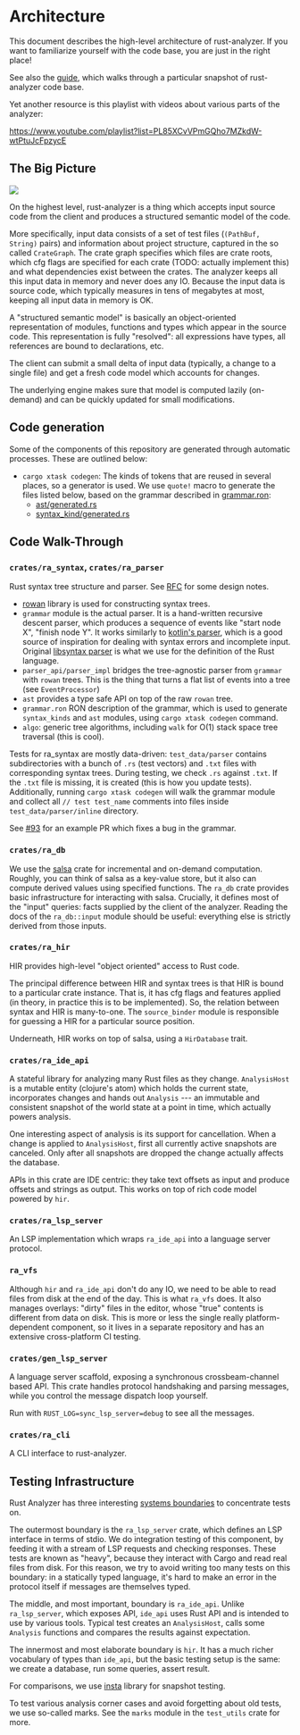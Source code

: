 # Architecture

This document describes the high-level architecture of rust-analyzer.
If you want to familiarize yourself with the code base, you are just
in the right place!

See also the [guide](./guide.md), which walks through a particular snapshot of
rust-analyzer code base.

Yet another resource is this playlist with videos about various parts of the
analyzer:

https://www.youtube.com/playlist?list=PL85XCvVPmGQho7MZkdW-wtPtuJcFpzycE

## The Big Picture

![](https://user-images.githubusercontent.com/1711539/50114578-e8a34280-0255-11e9-902c-7cfc70747966.png)

On the highest level, rust-analyzer is a thing which accepts input source code
from the client and produces a structured semantic model of the code.

More specifically, input data consists of a set of test files (`(PathBuf,
String)` pairs) and information about project structure, captured in the so called
`CrateGraph`. The crate graph specifies which files are crate roots, which cfg
flags are specified for each crate (TODO: actually implement this) and what
dependencies exist between the crates. The analyzer keeps all this input data in
memory and never does any IO. Because the input data is source code, which
typically measures in tens of megabytes at most, keeping all input data in
memory is OK.

A "structured semantic model" is basically an object-oriented representation of
modules, functions and types which appear in the source code. This representation
is fully "resolved": all expressions have types, all references are bound to
declarations, etc.

The client can submit a small delta of input data (typically, a change to a
single file) and get a fresh code model which accounts for changes.

The underlying engine makes sure that model is computed lazily (on-demand) and
can be quickly updated for small modifications.


## Code generation

Some of the components of this repository are generated through automatic
processes. These are outlined below:

- `cargo xtask codegen`: The kinds of tokens that are reused in several places, so a generator
  is used. We use `quote!` macro to generate the files listed below, based on
  the grammar described in [grammar.ron]:
  - [ast/generated.rs][ast generated]
  - [syntax_kind/generated.rs][syntax_kind generated]

[grammar.ron]: ../../crates/ra_syntax/src/grammar.ron
[ast generated]: ../../crates/ra_syntax/src/ast/generated.rs
[syntax_kind generated]: ../../crates/ra_parser/src/syntax_kind/generated.rs

## Code Walk-Through

### `crates/ra_syntax`, `crates/ra_parser`

Rust syntax tree structure and parser. See
[RFC](https://github.com/rust-lang/rfcs/pull/2256) for some design notes.

- [rowan](https://github.com/rust-analyzer/rowan) library is used for constructing syntax trees.
- `grammar` module is the actual parser. It is a hand-written recursive descent parser, which
  produces a sequence of events like "start node X", "finish node Y". It works similarly to [kotlin's parser](https://github.com/JetBrains/kotlin/blob/4d951de616b20feca92f3e9cc9679b2de9e65195/compiler/frontend/src/org/jetbrains/kotlin/parsing/KotlinParsing.java),
  which is a good source of inspiration for dealing with syntax errors and incomplete input. Original [libsyntax parser](https://github.com/rust-lang/rust/blob/6b99adeb11313197f409b4f7c4083c2ceca8a4fe/src/libsyntax/parse/parser.rs)
  is what we use for the definition of the Rust language.
- `parser_api/parser_impl` bridges the tree-agnostic parser from `grammar` with `rowan` trees.
  This is the thing that turns a flat list of events into a tree (see `EventProcessor`)
- `ast` provides a type safe API on top of the raw `rowan` tree.
- `grammar.ron` RON description of the grammar, which is used to
  generate `syntax_kinds` and `ast` modules, using `cargo xtask codegen` command.
- `algo`: generic tree algorithms, including `walk` for O(1) stack
  space tree traversal (this is cool).

Tests for ra_syntax are mostly data-driven: `test_data/parser` contains subdirectories with a bunch of `.rs`
(test vectors) and `.txt` files with corresponding syntax trees. During testing, we check
`.rs` against `.txt`. If the `.txt` file is missing, it is created (this is how you update
tests). Additionally, running `cargo xtask codegen` will walk the grammar module and collect
all `// test test_name` comments into files inside `test_data/parser/inline` directory.

See [#93](https://github.com/rust-analyzer/rust-analyzer/pull/93) for an example PR which
fixes a bug in the grammar.

### `crates/ra_db`

We use the [salsa](https://github.com/salsa-rs/salsa) crate for incremental and
on-demand computation. Roughly, you can think of salsa as a key-value store, but
it also can compute derived values using specified functions. The `ra_db` crate
provides basic infrastructure for interacting with salsa. Crucially, it
defines most of the "input" queries: facts supplied by the client of the
analyzer. Reading the docs of the `ra_db::input` module should be useful:
everything else is strictly derived from those inputs.

### `crates/ra_hir`

HIR provides high-level "object oriented" access to Rust code.

The principal difference between HIR and syntax trees is that HIR is bound to a
particular crate instance. That is, it has cfg flags and features applied (in
theory, in practice this is to be implemented). So, the relation between
syntax and HIR is many-to-one. The `source_binder` module is responsible for
guessing a HIR for a particular source position.

Underneath, HIR works on top of salsa, using a `HirDatabase` trait.

### `crates/ra_ide_api`

A stateful library for analyzing many Rust files as they change. `AnalysisHost`
is a mutable entity (clojure's atom) which holds the current state, incorporates
changes and hands out `Analysis` --- an immutable and consistent snapshot of
the world state at a point in time, which actually powers analysis.

One interesting aspect of analysis is its support for cancellation. When a
change is applied to `AnalysisHost`, first all currently active snapshots are
canceled. Only after all snapshots are dropped the change actually affects the
database.

APIs in this crate are IDE centric: they take text offsets as input and produce
offsets and strings as output. This works on top of rich code model powered by
`hir`.

### `crates/ra_lsp_server`

An LSP implementation which wraps `ra_ide_api` into a language server protocol.

### `ra_vfs`

Although `hir` and `ra_ide_api` don't do any IO, we need to be able to read
files from disk at the end of the day. This is what `ra_vfs` does. It also
manages overlays: "dirty" files in the editor, whose "true" contents is
different from data on disk. This is more or less the single really
platform-dependent component, so it lives in a separate repository and has an
extensive cross-platform CI testing.

### `crates/gen_lsp_server`

A language server scaffold, exposing a synchronous crossbeam-channel based API.
This crate handles protocol handshaking and parsing messages, while you
control the message dispatch loop yourself.

Run with `RUST_LOG=sync_lsp_server=debug` to see all the messages.

### `crates/ra_cli`

A CLI interface to rust-analyzer.


## Testing Infrastructure

Rust Analyzer has three interesting [systems
boundaries](https://www.tedinski.com/2018/04/10/making-tests-a-positive-influence-on-design.html)
to concentrate tests on.

The outermost boundary is the `ra_lsp_server` crate, which defines an LSP
interface in terms of stdio. We do integration testing of this component, by
feeding it with a stream of LSP requests and checking responses. These tests are
known as "heavy", because they interact with Cargo and read real files from
disk. For this reason, we try to avoid writing too many tests on this boundary:
in a statically typed language, it's hard to make an error in the protocol
itself if messages are themselves typed.

The middle, and most important, boundary is `ra_ide_api`. Unlike
`ra_lsp_server`, which exposes API, `ide_api` uses Rust API and is intended to
use by various tools. Typical test creates an `AnalysisHost`, calls some
`Analysis` functions and compares the results against expectation.

The innermost and most elaborate boundary is `hir`. It has a much richer
vocabulary of types than `ide_api`, but the basic testing setup is the same: we
create a database, run some queries, assert result.

For comparisons, we use [insta](https://github.com/mitsuhiko/insta/) library for
snapshot testing.

To test various analysis corner cases and avoid forgetting about old tests, we
use so-called marks. See the `marks` module in the `test_utils` crate for more.
